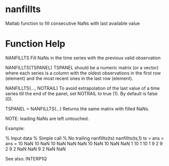 nanfillts
=========

Matlab function to fill consecutive NaNs with last available value

Function Help
=============

NANFILLTS Fill NaNs in the time series with the previous valid observation

  NANFILLTS(TSPANEL) TSPANEL should be a numeric matrix (or a vector) 
                     where each series is a column with the oldest 
                     observations in the first row (element) and the 
                     most recent ones in the last row (element).

  NANFILLTS(..., NOTRAIL) To avoid extrapolation of the last value of a 
                          time series till the end of the panel, set 
                          NOTRAIL to true (1). By default is false (0).


  TSPANEL = NANFILLTS(...) Returns the same matrix with filled NaNs.

  NOTE: leading NaNs are left untouched.


Example:

  % Input data       % Simple call       % No trailing
                     nanfillts(ts)       nanfillts(ts,1)
   ts =              ans =               ans = 
       10  NaN            10  NaN             10  NaN
      NaN  NaN            10  NaN             10  NaN
      NaN    1            10    1             10    1
        9    2             9    2              9    2
      NaN  NaN             9    2            NaN  NaN

See also: INTERP1Q

